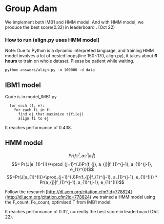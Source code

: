 # Group Adam
We implement both IMB1 and HMM model. And with HMM model, we produce the best score(0.32) in leaderboard . (Oct 22)

### How to run (align.py uses HMM model)
Note: Due to Python is a dynamic interpreted language, and training HMM model involves a lot of nested loops(line 150~170, align.py), it takes about **6 hours** to train on whole dataset. Please be patient while waiting.

    python answers/align.py -n 100000 -d data

## IBM1 model
Code is in model_IMB1.py

      for each (f, e):
        for each fi in f:
          find ej that maximize t(fi|ej)
          align fi to ej

It reaches performance of 0.438.

## HMM model
$$Pr(f_{1}^{J}, a_{1}^{J}|e_{1}^{I})$$
$$= Pr(J|e_{1}^{I})*\prod_{j=1}^{J}Pr(f_{j}, a_{j}|f_{1}^{j-1}, a_{1}^{j-1}, e_{1}^{I})$$
$$=Pr(J|e_{1}^{I})*\prod_{j=1}^{J}Pr(f_{j}|f_{1}^{j-1}, a_{1}^{j-1}, e_{1}^{I}) * Pr(a_{j}|f_{1}^{j-1}, a_{1}^{j-1}, e_{1}^{I})$$

Follow the research [http://dl.acm.org/citation.cfm?id=778824](http://dl.acm.org/citation.cfm?id=778824) we trained a HMM model using the F_count, Fe_count, optimised T from IMB1 model.

It reaches performance of 0.32, currently the best score in leaderboard (Oct 22).
